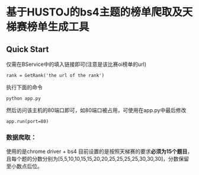 # 基于HUSTOJ的bs4主题的榜单爬取及天梯赛榜单生成工具
## Quick Start
仅需在BService中的填入链接即可(注意是该比赛oi榜单的url)
```
rank = GetRank('the url of the rank')
```
执行下面的命令
```
python app.py
```
然后访问该主机的80端口即可，如80端口被占用，可使用在app.py中最后修改
```
app.run(port=80)
```

### 数据爬取：
使用的是chrome driver + bs4
目前设置的是按照天梯赛的要求**必须为15个题目**，且每个题的分数分别为[5,5,10,10,15,15,20,20,25,25,25,25,30,30,30]，分数保留至小数点后位。